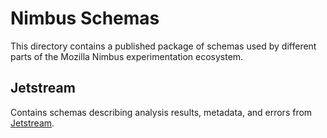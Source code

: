 # Nimbus Schemas

This directory contains a published package of schemas used by different parts of the Mozilla Nimbus experimentation ecosystem.


## Jetstream

Contains schemas describing analysis results, metadata, and errors from [Jetstream](https://github.com/mozilla/jetstream).
